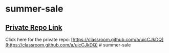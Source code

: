 # summer-sale

## [ Private Repo Link](https://classroom.github.com/a/uicCJkDQ)

Click here for the private repo: [https://classroom.github.com/a/uicCJkDQ](https://classroom.github.com/a/uicCJkDQ)
#   s u m m e r - s a l e  
 
